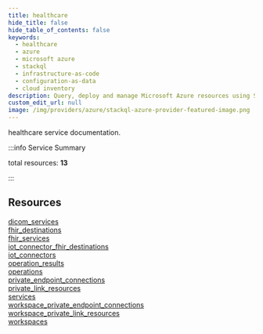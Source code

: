 ```yaml
---
title: healthcare
hide_title: false
hide_table_of_contents: false
keywords:
  - healthcare
  - azure
  - microsoft azure
  - stackql
  - infrastructure-as-code
  - configuration-as-data
  - cloud inventory
description: Query, deploy and manage Microsoft Azure resources using SQL
custom_edit_url: null
image: /img/providers/azure/stackql-azure-provider-featured-image.png
---
```


healthcare service documentation.

:::info Service Summary

<div class="row">
<div class="providerDocColumn">
<span>total resources:&nbsp;<b>13</b></span><br />
</div>
</div>

:::

## Resources
<div class="row">
<div class="providerDocColumn">
<a href="/providers/azure_extras/healthcare/dicom_services/">dicom_services</a><br />
<a href="/providers/azure_extras/healthcare/fhir_destinations/">fhir_destinations</a><br />
<a href="/providers/azure_extras/healthcare/fhir_services/">fhir_services</a><br />
<a href="/providers/azure_extras/healthcare/iot_connector_fhir_destinations/">iot_connector_fhir_destinations</a><br />
<a href="/providers/azure_extras/healthcare/iot_connectors/">iot_connectors</a><br />
<a href="/providers/azure_extras/healthcare/operation_results/">operation_results</a><br />
<a href="/providers/azure_extras/healthcare/operations/">operations</a>
</div>
<div class="providerDocColumn">
<a href="/providers/azure_extras/healthcare/private_endpoint_connections/">private_endpoint_connections</a><br />
<a href="/providers/azure_extras/healthcare/private_link_resources/">private_link_resources</a><br />
<a href="/providers/azure_extras/healthcare/services/">services</a><br />
<a href="/providers/azure_extras/healthcare/workspace_private_endpoint_connections/">workspace_private_endpoint_connections</a><br />
<a href="/providers/azure_extras/healthcare/workspace_private_link_resources/">workspace_private_link_resources</a><br />
<a href="/providers/azure_extras/healthcare/workspaces/">workspaces</a>
</div>
</div>